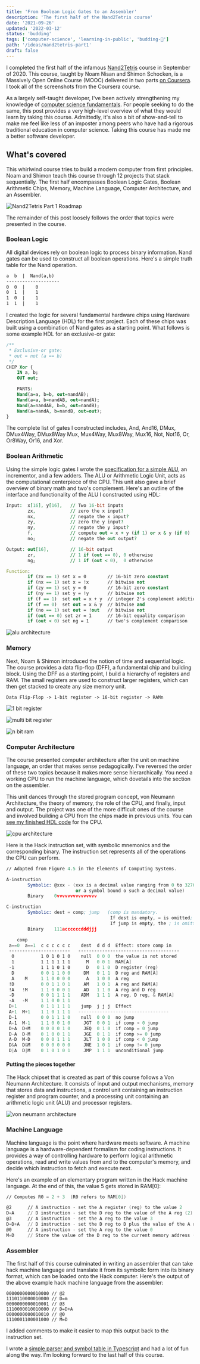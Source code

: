```yaml
---
title: 'From Boolean Logic Gates to an Assembler'
description: 'The first half of the Nand2Tetris course'
date: '2021-09-26'
updated: '2022-03-12'
status: 'budding'
tags: ['computer-science', 'learning-in-public', 'budding-🌿']
path: '/ideas/nand2tetris-part1'
draft: false
---
```


I completed the first half of the infamous [Nand2Tetris](https://www.nand2tetris.org/) course in September of 2020. This course, taught by Noam Nisan and Shimon Schocken, is a Massively Open Online Course (MOOC) delivered in two parts [on Coursera](https://www.coursera.org/learn/build-a-computer/home). I took all of the screenshots from the Coursera course.

As a largely self-taught developer, I've been actively strengthening my knowledge of [computer science fundamentals](https://teachyourselfcs.com/). For people seeking to do the same, this post provides a very high-level overview of what they would learn by taking this course. Admittedly, it's also a bit of show-and-tell to make me feel like less of an imposter among peers who have had a rigorous traditional education in computer science. Taking this course has made me a better software developer.

## What's covered

This whirlwind course tries to build a modern computer from first principles. Noam and Shimon teach this course through 12 projects that stack sequentially. The first half encompasses Boolean Logic Gates, Boolean Arithmetic Chips, Memory, Machine Language, Computer Architecture, and an Assembler.

![Nand2Tetris Part 1 Roadmap](nand2tetris-part1.png)

The remainder of this post loosely follows the order that topics were presented in the course.

### Boolean Logic

All digital devices rely on boolean logic to process binary information. Nand gates can be used to construct all boolean operations. Here's a simple truth table for the Nand operation.

```txt
a  b  |  Nand(a,b)
--------------------
0  0  |    0
0  1  |    1
1  0  |    1
1  1  |    1
```

I created the logic for several fundamental hardware chips using Hardware Description Language (HDL) for the first project. Each of these chips was built using a combination of Nand gates as a starting point. What follows is some example HDL for an exclusive-or gate:

```VHDL
/**
 * Exclusive-or gate:
 * out = not (a == b)
 */
CHIP Xor {
    IN a, b;
    OUT out;

    PARTS:
    Nand(a=a, b=b, out=nandAB);
    Nand(a=a, b=nandAB, out=nandA);
    Nand(a=nandAB, b=b, out=nandB);
    Nand(a=nandA, b=nandB, out=out);
}
```

The complete list of gates I constructed includes, And, And16, DMux, DMux4Way, DMux8Way Mux, Mux4Way, Mux8Way, Mux16, Not, Not16, Or, Or8Way, Or16, and Xor.

### Boolean Arithmetic

Using the simple logic gates I wrote the [specification for a simple ALU](https://github.com/tylercrosse/nand2tetris/blob/main/projects/02/ALU.hdl), an incrementor, and a few adders. The ALU or Arithmetic Logic Unit, acts as the computational centerpiece of the CPU. This unit also gave a brief overview of binary math and two's complement. Here's an outline of the interface and functionality of the ALU I constructed using HDL:

```VHDL
Input:  x[16], y[16],   // Two 16-bit inputs
        zx,             // zero the x input?
        nx,             // negate the x input?
        zy,             // zero the y input?
        ny,             // negate the y input?
        f,              // compute out = x + y (if 1) or x & y (if 0)
        no;             // negate the out output?

Output: out[16],        // 16-bit output
        zr,             // 1 if (out == 0), 0 otherwise
        ng;             // 1 if (out < 0),  0 otherwise

Function:
        if (zx == 1) set x = 0        // 16-bit zero constant
        if (nx == 1) set x = !x       // bitwise not
        if (zy == 1) set y = 0        // 16-bit zero constant
        if (ny == 1) set y = !y       // bitwise not
        if (f == 1)  set out = x + y  // integer 2's complement addition
        if (f == 0)  set out = x & y  // bitwise and
        if (no == 1) set out = !out   // bitwise not
        if (out == 0) set zr = 1      // 16-bit equality comparison
        if (out < 0) set ng = 1       // two's complement comparison
```

![alu architecture](alu.png)

### Memory

Next, Noam & Shimon introduced the notion of time and sequential logic. The course provides a data flip-flop (DFF), a fundamental chip and building block. Using the DFF as a starting point, I build a hierarchy of registers and RAM. The small registers are used to construct larger registers, which can then get stacked to create any size memory unit.

```
Data Flip-Flop -> 1-bit register -> 16-bit register -> RAMn
```

![1 bit register](1-bit-register.png)

![multi bit register](multi-bit-register.png)

![n bit ram](n-bit-ram.png)

### Computer Architecture

The course presented computer architecture after the unit on machine language, an order that makes sense pedagogically. I've reversed the order of these two topics because it makes more sense hierarchically. You need a working CPU to run the machine language, which dovetails into the section on the assembler.

This unit dances through the stored program concept, von Neumann Architecture, the theory of memory, the role of the CPU, and finally, input and output. The project was one of the more difficult ones of the course and involved building a CPU from the chips made in previous units. You can [see my finished HDL code](https://github.com/tylercrosse/nand2tetris/blob/main/projects/05/CPU.hdl) for the CPU.

![cpu architecture](cpu-architecture.png)

Here is the Hack instruction set, with symbolic mnemonics and the corresponding binary. The instruction set represents all of the operations the CPU can perform.

```nasm
// Adapted from Figure 4.5 in The Elements of Computing Systems.

A-instruction
        Symbolic: @xxx - (xxx is a decimal value ranging from 0 to 32767,
                          or a symbol bound o such a decimal value)
        Binary    0vvvvvvvvvvvvvvv

C-instruction
        Symbolic: dest = comp; jump   (comp is mandatory.
                                       If dest is empty, = is omitted;
                                       If jump is empty, the ; is omitted)
        Binary    111accccccdddjjj

    comp
 a==0  a==1  c c c c c c    dest  d d d  Effect: store comp in
 -----------------------   --------------------------------------
  0          1 0 1 0 1 0    null  0 0 0  the value is not stored
  1          1 1 1 1 1 1      M   0 0 1  RAM[A]
 -1          1 1 1 0 1 0      D   0 1 0  D register (reg)
  D          0 0 1 1 0 0     DM   0 1 1  D reg and RAM[A]
  A    M     1 1 0 0 0 0      A   1 0 0  A reg
 !D          0 0 1 1 0 1     AM   1 0 1  A reg and RAM[A]
 !A   !M     1 1 0 0 0 1     AD   1 1 0  A reg and D reg
 -D          0 0 1 1 1 1    ADM   1 1 1  A reg, D reg, & RAM[A]
 -A   -M     1 1 0 0 1 1
 D+1         0 1 1 1 1 1    jump  j j j  Effect
 A+1  M+1    1 1 0 1 1 1   ----------------------------------
 D-1         0 0 1 1 1 0    null  0 0 0  no jump
 A-1  M-1    1 1 0 0 1 0     JGT  0 0 1  if comp > 0 jump
 D+A  D+M    0 0 0 0 1 0     JEQ  0 1 0  if comp = 0 jump
 D-A  D-M    0 1 0 0 1 1     JGE  0 1 1  if comp >= 0 jump
 A-D  M-D    0 0 0 1 1 1     JLT  1 0 0  if comp < 0 jump
 D&A  D&M    0 0 0 0 0 0     JNE  1 0 1  if comp != 0 jump
 D|A  D|M    0 1 0 1 0 1     JMP  1 1 1  unconditional jump
```

#### Putting the pieces together

The Hack chipset that is created as part of this course follows a Von Neumann Architecture. It consists of input and output mechanisms, memory that stores data and instructions, a control unit containing an instruction register and program counter, and a processing unit containing an arithmetic logic unit (ALU) and processor registers.

![von neumann architecture](von-neumann-architecture.png)

### Machine Language

Machine language is the point where hardware meets software. A machine language is a hardware-dependent formalism for coding instructions. It provides a way of controlling hardware to perform logical arithmetic operations, read and write values from and to the computer's memory, and decide which instruction to fetch and execute next.

Here's an example of an elementary program written in the Hack machine language. At the end of this, the value 5 gets stored in RAM[0]:

```nasm
// Computes R0 = 2 + 3  (R0 refers to RAM[0])

@2      // A instruction - set the A register (reg) to the value 2
D=A     // D instruction - set the D reg to the value of the A reg (2)
@3      // A instruction - set the A reg to the value 3
D=D+A   // D instruction - set the D reg to D plus the value of the A reg (3)
@0      // A instruction - set the A reg to the value 0
M=D     // Store the value of the D reg to the current memory address (0)
```

### Assembler

The first half of this course culminated in writing an assembler that can take hack machine language and translate it from its symbolic form into its binary format, which can be loaded onto the Hack computer. Here's the output of the above example hack machine language from the assembler:

```
0000000000010000 // @2
1110110000010000 // D=m
0000000000010001 // @3
1110000010010000 // D=D+A
0000000000010010 // @0
1110001100001000 // M=D
```

I added comments to make it easier to map this output back to the instruction set.

I wrote a [simple parser and symbol table in Typescript](https://github.com/tylercrosse/nand2tetris/blob/main/projects/06/AssemblerTS) and had a lot of fun along the way. I'm looking forward to the last half of this course.
